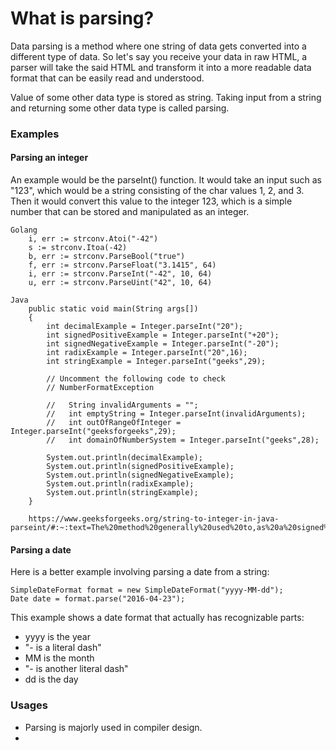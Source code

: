# What is parsing?

Data parsing is a method where one string of data gets converted into a different type of data. So let's say you receive your data in raw HTML, a parser will take the said HTML and transform it into a more readable data format that can be easily read and understood.


Value of some other data type is stored as string.
Taking input from a string and returning some other data type is called parsing.

### Examples
#### Parsing an integer
An example would be the parseInt() function. It would take an input such as "123", which would be a string consisting of the char values 1, 2, and 3. Then it would convert this value to the integer 123, which is a simple number that can be stored and manipulated as an integer.

```
Golang
    i, err := strconv.Atoi("-42")
    s := strconv.Itoa(-42)
    b, err := strconv.ParseBool("true")
    f, err := strconv.ParseFloat("3.1415", 64)
    i, err := strconv.ParseInt("-42", 10, 64)
    u, err := strconv.ParseUint("42", 10, 64)
```

```
Java
    public static void main(String args[]) 
    { 
        int decimalExample = Integer.parseInt("20"); 
        int signedPositiveExample = Integer.parseInt("+20"); 
        int signedNegativeExample = Integer.parseInt("-20"); 
        int radixExample = Integer.parseInt("20",16); 
        int stringExample = Integer.parseInt("geeks",29); 
  
        // Uncomment the following code to check 
        // NumberFormatException 
  
        //   String invalidArguments = ""; 
        //   int emptyString = Integer.parseInt(invalidArguments); 
        //   int outOfRangeOfInteger = Integer.parseInt("geeksforgeeks",29); 
        //   int domainOfNumberSystem = Integer.parseInt("geeks",28); 
  
        System.out.println(decimalExample); 
        System.out.println(signedPositiveExample); 
        System.out.println(signedNegativeExample); 
        System.out.println(radixExample); 
        System.out.println(stringExample); 
    }

    https://www.geeksforgeeks.org/string-to-integer-in-java-parseint/#:~:text=The%20method%20generally%20used%20to,as%20a%20signed%20decimal%20integer.
```

#### Parsing a date 
Here is a better example involving parsing a date from a string:

``` 
SimpleDateFormat format = new SimpleDateFormat("yyyy-MM-dd");
Date date = format.parse("2016-04-23");
```
This example shows a date format that actually has recognizable parts:

- yyyy is the year
- "- is a literal dash"
- MM is the month
- "- is another literal dash"
- dd is the day



### Usages
- Parsing is majorly used in compiler design.
- 
